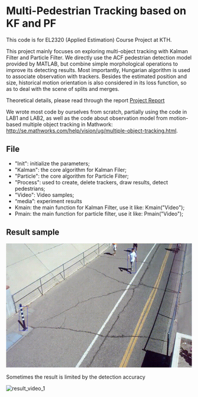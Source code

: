 # Multi-Pedestrian Tracking based on KF and PF

This code is for EL2320 (Applied Estimation) Course Project at KTH. 

This project mainly focuses on exploring multi-object tracking with Kalman Filter and Particle Filter. We directly use the ACF pedestrian detection model provided by MATLAB, but combine simple morphological operations to improve its detecting results. Most importantly, Hungarian algorithm is used to associate observation with trackers. Besides the estimated position and size, historical motion orientation is also considered in its loss function, so as to deal with the scene of splits and merges. 

Theoretical details, please read through the report  [Project Report](report/Project_Report_Jiangpeng_Tao.pdf) 

We wrote most code by ourselves from scratch, partially using the code in LAB1 and LAB2, as well as the code about observation model from motion-based multiple object tracking in Mathwork: http://se.mathworks.com/help/vision/ug/multiple-object-tracking.html. 

## File
* "Init": initialize the parameters;
* "Kalman": the core algorithm for Kalman Filer;
* "Particle": the core algorithm for Particle Filter;
* "Process": used to create, delete trackers, draw results, detect pedestrians;
* "Video": Video samples;
* “media”: experiment results
* Kmain: the main function for Kalman Filter, use it like: Kmain("Video");
* Pmain: the main function for particle filter, use it like: Pmain("Video");

## Result sample

![result_video_1](media/result_video_1.gif)

Sometimes the result is limited by the detection accuracy

![result_video_1](media/result_video_2.gif)

